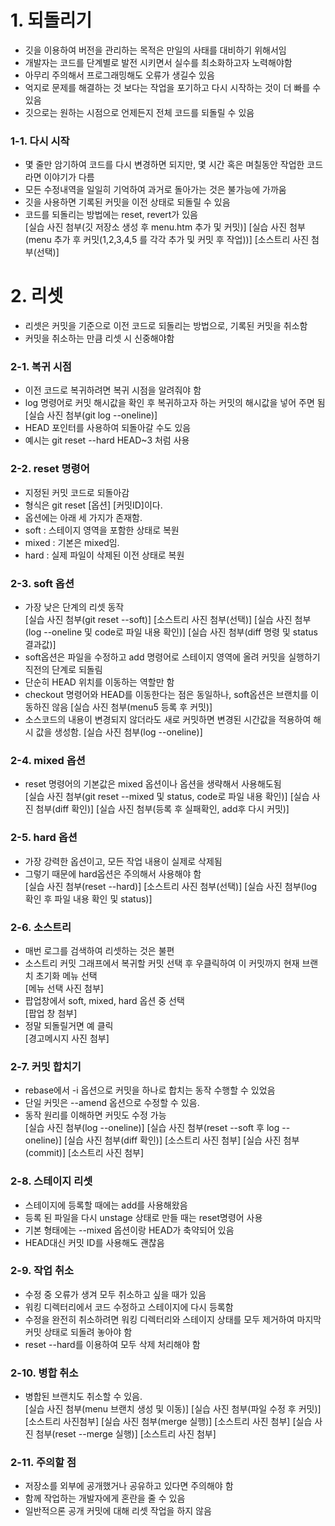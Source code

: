 # 1. 되돌리기
- 깃을 이용하여 버전을 관리하는 목적은 만일의 사태를 대비하기 위해서임
- 개발자는 코드를 단계별로 발전 시키면서 실수를 최소화하고자 노력해야함
- 아무리 주의해서 프로그래밍해도 오류가 생길수 있음
- 억지로 문제를 해결하는 것 보다는 작업을 포기하고 다시 시작하는 것이 더 빠를 수 있음
- 깃으로는 원하는 시점으로 언제든지 전체 코드를 되돌릴 수 있음

### 1-1. 다시 시작
- 몇 줄만 암기하여 코드를 다시 변경하면 되지만, 몇 시간 혹은 며칠동안 작업한 코드라면 이야기가 다름
- 모든 수정내역을 일일히 기억하여 과거로 돌아가는 것은 불가능에 가까움
- 깃을 사용하면 기록된 커밋을 이전 상태로 되돌릴 수 있음
- 코드를 되돌리는 방법에는 reset, revert가 있음  
[실습 사진 첨부(깃 저장소 생성 후 menu.htm 추가 및 커밋)]
[실습 사진 첨부(menu 추가 후 커밋(1,2,3,4,5 를 각각 추가 및 커밋 후 작업))]
[소스트리 사진 첨부(선택)]

# 2. 리셋
- 리셋은 커밋을 기준으로 이전 코드로 되돌리는 방법으로, 기록된 커밋을 취소함
- 커밋을 취소하는 만큼 리셋 시 신중해야함

### 2-1. 복귀 시점
- 이전 코드로 복귀하려면 복귀 시점을 알려줘야 함
- log 명령어로 커밋 해시값을 확인 후 복귀하고자 하는 커밋의 해시값을 넣어 주면 됨  
[실습 사진 첨부(git log --oneline)]
- HEAD 포인터를 사용하여 되돌아갈 수도 있음
- 예시는 git reset --hard HEAD~3 처럼 사용

### 2-2. reset 명령어
- 지정된 커밋 코드로 되돌아감
- 형식은 git reset [옵션] [커밋ID]이다.
- 옵션에는 아래 세 가지가 존재함.
- soft : 스테이지 영역을 포함한 상태로 복원
- mixed : 기본은 mixed임.
- hard : 실제 파일이 삭제된 이전 상태로 복원

### 2-3. soft 옵션
- 가장 낮은 단계의 리셋 동작  
[실습 사진 첨부(git reset --soft)]
[소스트리 사진 첨부(선택)]
[실습 사진 첨부(log --oneline 및 code로 파일 내용 확인)]
[실습 사진 첨부(diff 명령 및 status 결과값)]
- soft옵션은 파일을 수정하고 add 명령어로 스테이지 영역에 올려 커밋을 실행하기 직전의 단계로 되돌림
- 단순히 HEAD 위치를 이동하는 역할만 함
- checkout 명령어와 HEAD를 이동한다는 점은 동일하나, soft옵션은 브랜치를 이동하진 않음
[실습 사진 첨부(menu5 등록 후 커밋)]
- 소스코드의 내용이 변경되지 않더라도 새로 커밋하면 변경된 시간값을 적용하여 해시 값을 생성함.
[실습 사진 첨부(log --oneline)]

### 2-4. mixed 옵션
- reset 명령어의 기본값은 mixed 옵션이나 옵션을 생략해서 사용해도됨  
[실습 사진 첨부(git reset --mixed 및 status, code로 파일 내용 확인)]
[실습 사진 첨부(diff 확인)]
[실습 사진 첨부(등록 후 실패확인, add후 다시 커밋)]

### 2-5. hard 옵션
- 가장 강력한 옵션이고, 모든 작업 내용이 실제로 삭제됨
- 그렇기 때문에 hard옵션은 주의해서 사용해야 함  
[실습 사진 첨부(reset --hard)]
[소스트리 사진 첨부(선택)]
[실습 사진 첨부(log 확인 후 파일 내용 확인 및 status)]

### 2-6. 소스트리
- 매번 로그를 검색하여 리셋하는 것은 불편
- 소스트리 커밋 그래프에서 복귀할 커밋 선택 후 우클릭하여 이 커밋까지 현재 브랜치 초기화 메뉴 선택  
[메뉴 선택 사진 첨부]
- 팝업창에서 soft, mixed, hard 옵션 중 선택  
[팝업 창 첨부]
- 정말 되돌릴거면 예 클릭  
[경고메시지 사진 첨부]

### 2-7. 커밋 합치기
- rebase에서 -i 옵션으로 커밋을 하나로 합치는 동작 수행할 수 있었음
- 단일 커밋은 --amend 옵션으로 수정할 수 있음.
- 동작 원리를 이해하면 커밋도 수정 가능  
[실습 사진 첨부(log --oneline)]
[실습 사진 첨부(reset --soft 후 log --oneline)]
[실습 사진 첨부(diff 확인)]
[소스트리 사진 첨부]
[실습 사진 첨부(commit)]
[소스트리 사진 첨부]

### 2-8. 스테이지 리셋
- 스테이지에 등록할 때에는 add를 사용해왔음
- 등록 된 파일을 다시 unstage 상태로 만들 때는 reset명령어 사용
- 기본 형태에는 --mixed 옵션이랑 HEAD가 축약되어 있음
- HEAD대신 커밋 ID를 사용해도 괜찮음

### 2-9. 작업 취소
- 수정 중 오류가 생겨 모두 취소하고 싶을 때가 있음
- 워킹 디렉터리에서 코드 수정하고 스테이지에 다시 등록함
- 수정을 완전히 취소하려면 워킹 디렉터리와 스테이지 상태를 모두 제거하여 마지막 커밋 상태로 되돌려 놓아야 함
- reset --hard를 이용하여 모두 삭제 처리해야 함

### 2-10. 병합 취소
- 병합된 브랜치도 취소할 수 있음.  
[실습 사진 첨부(menu 브랜치 생성 및 이동)]
[실습 사진 첨부(파일 수정 후 커밋)]
[소스트리 사진첨부]
[실습 사진 첨부(merge 실행)]
[소스트리 사진 첨부]
[실습 사진 첨부(reset --merge 실행)]
[소스트리 사진 첨부]

### 2-11. 주의할 점
- 저장소를 외부에 공개했거나 공유하고 있다면 주의해야 함
- 함께 작업하는 개발자에게 혼란을 줄 수 있음
- 일반적으론 공개 커밋에 대해 리셋 작업을 하지 않음










